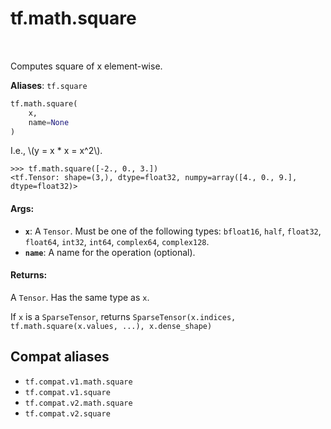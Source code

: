 <div itemscope itemtype="http://developers.google.com/ReferenceObject">
<meta itemprop="name" content="tf.math.square" />
<meta itemprop="path" content="Stable" />
</div>

# tf.math.square

<!-- Insert buttons and diff -->

<table class="tfo-notebook-buttons tfo-api" align="left">
</table>



Computes square of x element-wise.

**Aliases**: `tf.square`

``` python
tf.math.square(
    x,
    name=None
)
```



<!-- Placeholder for "Used in" -->

I.e., \\(y = x * x = x^2\\).

```
>>> tf.math.square([-2., 0., 3.])
<tf.Tensor: shape=(3,), dtype=float32, numpy=array([4., 0., 9.], dtype=float32)>
```

#### Args:


* <b>`x`</b>: A `Tensor`. Must be one of the following types: `bfloat16`, `half`, `float32`, `float64`, `int32`, `int64`, `complex64`, `complex128`.
* <b>`name`</b>: A name for the operation (optional).


#### Returns:

A `Tensor`. Has the same type as `x`.

If `x` is a `SparseTensor`, returns
`SparseTensor(x.indices, tf.math.square(x.values, ...), x.dense_shape)`


## Compat aliases

* `tf.compat.v1.math.square`
* `tf.compat.v1.square`
* `tf.compat.v2.math.square`
* `tf.compat.v2.square`

